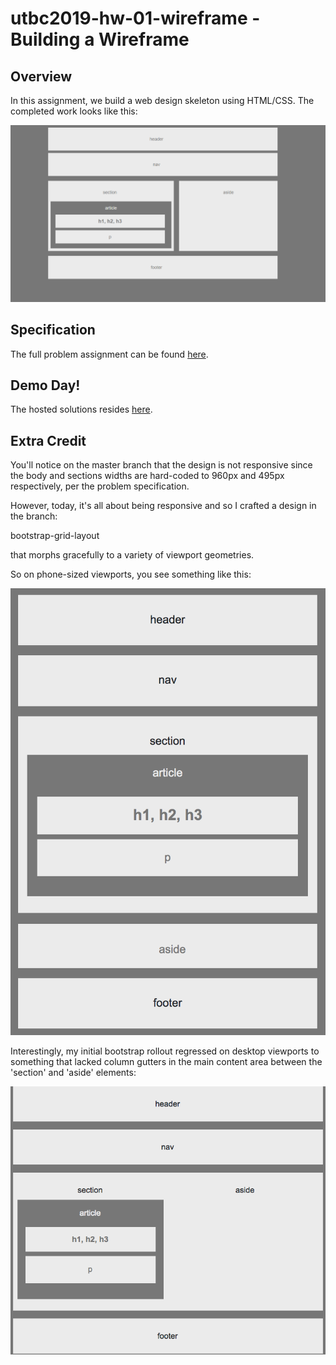 # utbc2019-hw-01-wireframe - Building a Wireframe

## Overview

In this assignment, we build a web design skeleton using HTML/CSS. The completed work looks like this:

![Final Layout](assets/hw1-easier.png)

## Specification

The full problem assignment can be found [here](https://github.com/the-Coding-Boot-Camp-at-UT/UTAUS201902FSF5/blob/master/01-html-git-css/02-Homework/Instructions/easier-homework-assignment.md).

## Demo Day!

The hosted solutions resides [here](https://zenglenn42.github.io/utbc2019-hw-01-wireframe/).

## Extra Credit

You'll notice on the master branch that the design is not responsive since the body and sections widths are
hard-coded to 960px and 495px respectively, per the problem specification.

However, today, it's all about being responsive and so I crafted a design in the branch:

   bootstrap-grid-layout

that morphs gracefully to a variety of viewport geometries.

So on phone-sized viewports, you see something like this:

![alt tag](assets/mobile-responsive.png)

Interestingly, my initial bootstrap rollout regressed on desktop viewports to something that lacked
column gutters in the main content area between the 'section' and 'aside' elements:

![alt tag](assets/missing-col-gutter.png)

